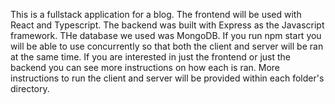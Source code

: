This is a fullstack application for a blog.
The frontend will be used with React and Typescript.
The backend was built with Express as the Javascript framework. 
THe database we used was MongoDB.
If you run npm start you will be able to use concurrently so that both the client and server will be ran at the same time. 
If you are interested in just the frontend or just the backend you can see more instructions on how each is ran.
More instructions to run the client and server will be provided within each folder's directory.